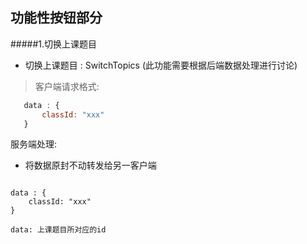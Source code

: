 ## 功能性按钮部分

#####1.切换上课题目

* 切换上课题目 : SwitchTopics (此功能需要根据后端数据处理进行讨论)

>客户端请求格式:
 ```javascript
    data : {
        classId: "xxx"
    }
 ```
  服务端处理:
  * 将数据原封不动转发给另一客户端

>```javascript
    data : {
        classId: "xxx"
    }
 ```
 data: 上课题目所对应的id